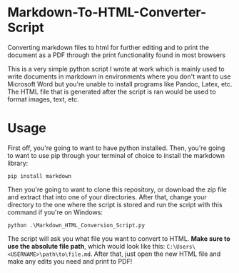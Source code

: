 # Markdown-To-HTML-Converter-Script
Converting markdown files to html for further editing and to print the document as a PDF through the print functionality found in most browsers

This is a very simple python script I wrote at work which is mainly used to write documents in markdown in environments where you don't want to use Microsoft Word but you're unable to install programs like Pandoc, Latex, etc. The HTML file that is generated after the script is ran would be used to format images, text, etc. 

# Usage
First off, you're going to want to have python installed. Then, you're going to want to use pip through your terminal of choice to install the markdown library:

```
pip install markdown
```

Then you're going to want to clone this repository, or download the zip file and extract that into one of your directories. After that, change your directory to the one where the script is stored and run the script with this command if you're on Windows:

```
python .\Markdown_HTML_Conversion_Script.py
```

The script will ask you what file you want to convert to HTML. **Make sure to use the absolute file path**, which would look like this: `C:\Users\<USERNAME>\path\to\file.md`. After that, just open the new HTML file and make any edits you need and print to PDF!
